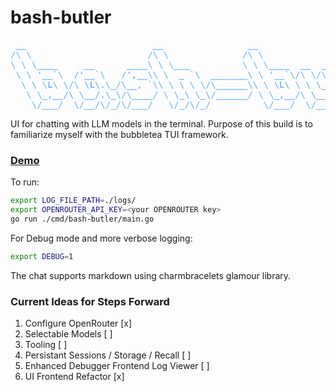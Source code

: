 # bash-butler
 <pre style="color: #75baff; font-weight: bold;">
 __                        __                __               __    ___                   
/\ \                      /\ \              /\ \             /\ \__/\_ \                  
\ \ \____     __      ____\ \ \___          \ \ \____  __  __\ \ ,_\//\ \      __   _ __  
 \ \ '__`\  /'__`\   /',__\\ \  _ `\  _______\ \ '__`\/\ \/\ \\ \ \/ \ \ \   /'__`\/\`'__\
  \ \ \L\ \/\ \L\.\_/\__, `\\ \ \ \ \/\______\\ \ \L\ \ \ \_\ \\ \ \_ \_\ \_/\  __/\ \ \/ 
   \ \_,__/\ \__/.\_\/\____/ \ \_\ \_\/______/ \ \_,__/\ \____/ \ \__\/\____\ \____\\ \_\ 
    \/___/  \/__/\/_/\/___/   \/_/\/_/          \/___/  \/___/   \/__/\/____/\/____/ \/_/ 
</pre>

UI for chatting with LLM models in the terminal.
Purpose of this build is to familiarize myself with the bubbletea TUI framework.

### [Demo](https://s3.us-east-1.amazonaws.com/images.proaistudios.com/bash-butler-demo.mov)

To run:
```bash
export LOG_FILE_PATH=./logs/
export OPENROUTER_API_KEY=<your OPENROUTER key>
go run ./cmd/bash-butler/main.go
```

For Debug mode and more verbose logging:
```bash
export DEBUG=1
```

The chat supports markdown using charmbracelets glamour library.

### Current Ideas for Steps Forward
1. Configure OpenRouter [x]
2. Selectable Models [ ]
3. Tooling [ ]
4. Persistant Sessions / Storage / Recall [ ]
5. Enhanced Debugger Frontend Log Viewer [ ]
6. UI Frontend Refactor [x]
